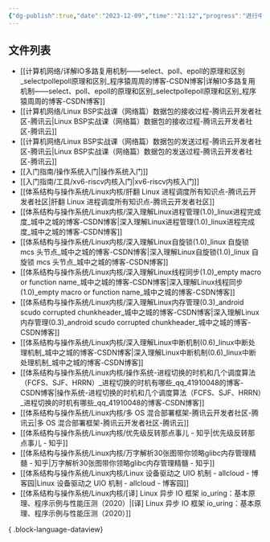 ```yaml
---
{"dg-publish":true,"date":"2023-12-09","time":"21:12","progress":"进行中","tags":["OS","入门指南"],"permalink":"/入门指南/操作系统入门/","dgPassFrontmatter":true}
---
```



## 文件列表
- [[计算机网络/详解IO多路复用机制——select、poll、epoll的原理和区别_selectpollepoll原理和区别_程序猿周周的博客-CSDN博客\|详解IO多路复用机制——select、poll、epoll的原理和区别_selectpollepoll原理和区别_程序猿周周的博客-CSDN博客]]
- [[计算机网络/Linux BSP实战课（网络篇）数据包的接收过程-腾讯云开发者社区-腾讯云\|Linux BSP实战课（网络篇）数据包的接收过程-腾讯云开发者社区-腾讯云]]
- [[计算机网络/Linux BSP实战课（网络篇）数据包的发送过程-腾讯云开发者社区-腾讯云\|Linux BSP实战课（网络篇）数据包的发送过程-腾讯云开发者社区-腾讯云]]
- [[入门指南/操作系统入门\|操作系统入门]]
- [[入门指南/工具/xv6-riscv内核入门\|xv6-riscv内核入门]]
- [[体系结构与操作系统/Linux内核/肝翻 Linux 进程调度所有知识点-腾讯云开发者社区\|肝翻 Linux 进程调度所有知识点-腾讯云开发者社区]]
- [[体系结构与操作系统/Linux内核/深入理解Linux进程管理(1.0)_linux进程完成度_城中之城的博客-CSDN博客\|深入理解Linux进程管理(1.0)_linux进程完成度_城中之城的博客-CSDN博客]]
- [[体系结构与操作系统/Linux内核/深入理解Linux自旋锁(1.0)_linux 自旋锁 mcs 头节点_城中之城的博客-CSDN博客\|深入理解Linux自旋锁(1.0)_linux 自旋锁 mcs 头节点_城中之城的博客-CSDN博客]]
- [[体系结构与操作系统/Linux内核/深入理解Linux线程同步(1.0)_empty macro or function name_城中之城的博客-CSDN博客\|深入理解Linux线程同步(1.0)_empty macro or function name_城中之城的博客-CSDN博客]]
- [[体系结构与操作系统/Linux内核/深入理解Linux内存管理(0.3)_android scudo corrupted chunkheader_城中之城的博客-CSDN博客\|深入理解Linux内存管理(0.3)_android scudo corrupted chunkheader_城中之城的博客-CSDN博客]]
- [[体系结构与操作系统/Linux内核/深入理解Linux中断机制(0.6)_linux中断处理机制_城中之城的博客-CSDN博客\|深入理解Linux中断机制(0.6)_linux中断处理机制_城中之城的博客-CSDN博客]]
- [[体系结构与操作系统/Linux内核/操作系统-进程切换的时机和几个调度算法（FCFS、SJF、HRRN）_进程切换的时机有哪些_qq_41910048的博客-CSDN博客\|操作系统-进程切换的时机和几个调度算法（FCFS、SJF、HRRN）_进程切换的时机有哪些_qq_41910048的博客-CSDN博客]]
- [[体系结构与操作系统/Linux内核/多 OS 混合部署框架-腾讯云开发者社区-腾讯云\|多 OS 混合部署框架-腾讯云开发者社区-腾讯云]]
- [[体系结构与操作系统/Linux内核/优先级反转那点事儿 - 知乎\|优先级反转那点事儿 - 知乎]]
- [[体系结构与操作系统/Linux内核/万字解析30张图带你领略glibc内存管理精髓 - 知乎\|万字解析30张图带你领略glibc内存管理精髓 - 知乎]]
- [[体系结构与操作系统/Linux内核/Linux 设备驱动之 UIO 机制 - allcloud - 博客园\|Linux 设备驱动之 UIO 机制 - allcloud - 博客园]]
- [[体系结构与操作系统/Linux内核/[译] Linux 异步 IO 框架 io_uring：基本原理、程序示例与性能压测（2020）\|[译] Linux 异步 IO 框架 io_uring：基本原理、程序示例与性能压测（2020）]]

{ .block-language-dataview}

